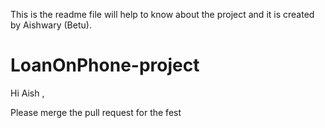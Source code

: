 This is the readme file will help to know about the project and it is created by Aishwary (Betu).
# LoanOnPhone-project

Hi Aish , 

Please merge the pull request for the fest
